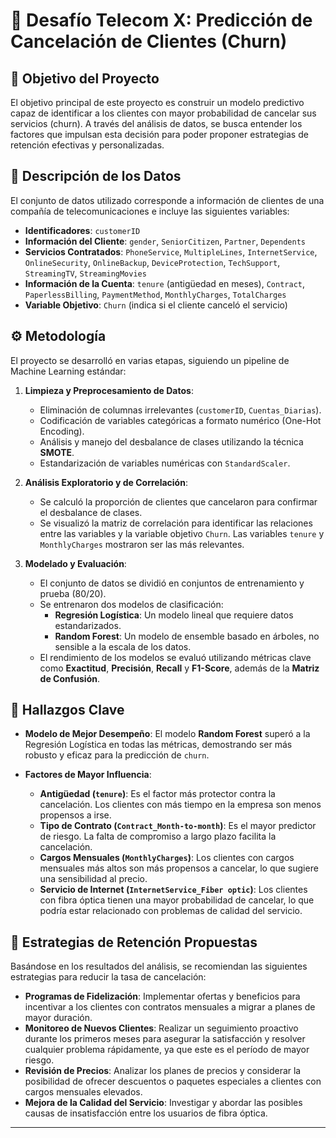 # 🚀 Desafío Telecom X: Predicción de Cancelación de Clientes (Churn)

## 🎯 Objetivo del Proyecto

El objetivo principal de este proyecto es construir un modelo predictivo capaz de identificar a los clientes con mayor probabilidad de cancelar sus servicios (churn). A través del análisis de datos, se busca entender los factores que impulsan esta decisión para poder proponer estrategias de retención efectivas y personalizadas.

## 💾 Descripción de los Datos

El conjunto de datos utilizado corresponde a información de clientes de una compañía de telecomunicaciones e incluye las siguientes variables:

* **Identificadores**: `customerID`
* **Información del Cliente**: `gender`, `SeniorCitizen`, `Partner`, `Dependents`
* **Servicios Contratados**: `PhoneService`, `MultipleLines`, `InternetService`, `OnlineSecurity`, `OnlineBackup`, `DeviceProtection`, `TechSupport`, `StreamingTV`, `StreamingMovies`
* **Información de la Cuenta**: `tenure` (antigüedad en meses), `Contract`, `PaperlessBilling`, `PaymentMethod`, `MonthlyCharges`, `TotalCharges`
* **Variable Objetivo**: `Churn` (indica si el cliente canceló el servicio)

## ⚙️ Metodología

El proyecto se desarrolló en varias etapas, siguiendo un pipeline de Machine Learning estándar:

1.  **Limpieza y Preprocesamiento de Datos**:
    * Eliminación de columnas irrelevantes (`customerID`, `Cuentas_Diarias`).
    * Codificación de variables categóricas a formato numérico (One-Hot Encoding).
    * Análisis y manejo del desbalance de clases utilizando la técnica **SMOTE**.
    * Estandarización de variables numéricas con `StandardScaler`.

2.  **Análisis Exploratorio y de Correlación**:
    * Se calculó la proporción de clientes que cancelaron para confirmar el desbalance de clases.
    * Se visualizó la matriz de correlación para identificar las relaciones entre las variables y la variable objetivo `Churn`. Las variables `tenure` y `MonthlyCharges` mostraron ser las más relevantes.

3.  **Modelado y Evaluación**:
    * El conjunto de datos se dividió en conjuntos de entrenamiento y prueba (80/20).
    * Se entrenaron dos modelos de clasificación:
        * **Regresión Logística**: Un modelo lineal que requiere datos estandarizados.
        * **Random Forest**: Un modelo de ensemble basado en árboles, no sensible a la escala de los datos.
    * El rendimiento de los modelos se evaluó utilizando métricas clave como **Exactitud**, **Precisión**, **Recall** y **F1-Score**, además de la **Matriz de Confusión**.

## 🚀 Hallazgos Clave

* **Modelo de Mejor Desempeño**: El modelo **Random Forest** superó a la Regresión Logística en todas las métricas, demostrando ser más robusto y eficaz para la predicción de `churn`.

* **Factores de Mayor Influencia**:
    * **Antigüedad (`tenure`)**: Es el factor más protector contra la cancelación. Los clientes con más tiempo en la empresa son menos propensos a irse.
    * **Tipo de Contrato (`Contract_Month-to-month`)**: Es el mayor predictor de riesgo. La falta de compromiso a largo plazo facilita la cancelación.
    * **Cargos Mensuales (`MonthlyCharges`)**: Los clientes con cargos mensuales más altos son más propensos a cancelar, lo que sugiere una sensibilidad al precio.
    * **Servicio de Internet (`InternetService_Fiber optic`)**: Los clientes con fibra óptica tienen una mayor probabilidad de cancelar, lo que podría estar relacionado con problemas de calidad del servicio.

## 🎯 Estrategias de Retención Propuestas

Basándose en los resultados del análisis, se recomiendan las siguientes estrategias para reducir la tasa de cancelación:

* **Programas de Fidelización**: Implementar ofertas y beneficios para incentivar a los clientes con contratos mensuales a migrar a planes de mayor duración.
* **Monitoreo de Nuevos Clientes**: Realizar un seguimiento proactivo durante los primeros meses para asegurar la satisfacción y resolver cualquier problema rápidamente, ya que este es el período de mayor riesgo.
* **Revisión de Precios**: Analizar los planes de precios y considerar la posibilidad de ofrecer descuentos o paquetes especiales a clientes con cargos mensuales elevados.
* **Mejora de la Calidad del Servicio**: Investigar y abordar las posibles causas de insatisfacción entre los usuarios de fibra óptica.

---
